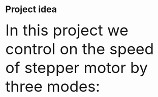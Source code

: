 <h1> Project idea </h1>
<p> <font size="+7"> In this project we control on the speed of stepper motor by three modes: </font></p>



